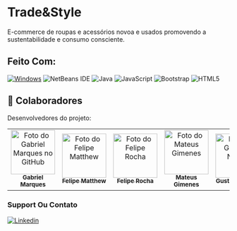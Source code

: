 
# Trade&Style

E-commerce de roupas e acessórios novoa e usados promovendo a sustentabilidade e consumo consciente.


## Feito Com:
[![Windows](https://img.shields.io/badge/Windows-0078D6?style=for-the-badge&logo=windows&logoColor=white)](https://www.microsoft.com/pt-br/windows/get-windows-10)
![NetBeans IDE](https://img.shields.io/badge/NetBeansIDE-1B6AC6.svg?style=for-the-badge&logo=apache-netbeans-ide&logoColor=white)
![Java](https://img.shields.io/badge/java-%23ED8B00.svg?style=for-the-badge&logo=openjdk&logoColor=white)
![JavaScript](https://img.shields.io/badge/javascript-%23323330.svg?style=for-the-badge&logo=javascript&logoColor=%23F7DF1E)
![Bootstrap](https://img.shields.io/badge/bootstrap-%238511FA.svg?style=for-the-badge&logo=bootstrap&logoColor=white)
![HTML5](https://img.shields.io/badge/html5-%23E34F26.svg?style=for-the-badge&logo=html5&logoColor=white)

## 🤝 Colaboradores

Desenvolvedores do projeto:

<table>
  <tr>
    <td align="center">
      <a href="https://github.com/MarkesZks">
        <img src="https://avatars.githubusercontent.com/u/90846108?v=4" width="100px;" alt="Foto do Gabriel Marques no GitHub"/><br>
        <sub>
          <b>Gabriel Marques</b>
        </sub>
      </a>
    </td>
    <td align="center">
      <a href="https://github.com/FelipeMatthew">
        <img src="https://avatars.githubusercontent.com/u/102431464?v=4" width="100px;" alt="Foto do Felipe Matthew "/><br>
        <sub>
          <b>Felipe Matthew</b>
        </sub>
      </a>
    </td>
  
   <td align="center">
      <a href="https://github.com/feliperocha00">
        <img src="https://avatars.githubusercontent.com/u/98479839?v=4" width="100px;" alt="Foto do Felipe Rocha "/><br>
        <sub>
          <b>Felipe Rocha</b>
        </sub>
      </a>
    </td>
 
   <td align="center">
      <a href="https://github.com/gimenes23">
        <img src="https://avatars.githubusercontent.com/u/93391980?v=4" width="100px;" alt="Foto do Mateus Gimenes "/><br>
        <sub>
          <b>Mateus Gimenes</b>
        </sub>
      </a>
    </td>
  
   <td align="center">
      <a href="https://github.com/GustavoNeves08">
        <img src="https://avatars.githubusercontent.com/u/81192240?v=4" width="100px;" alt="Foto do Gustavo Neves "/><br>
        <sub>
          <b>Gustavo Neves</b>
        </sub>
      </a>
    </td>
  </tr>
</table>

### Support Ou Contato

[![Linkedin](https://img.shields.io/badge/LinkedIn-0077B5?style=for-the-badge&logo=linkedin&logoColor=white)](https://www.linkedin.com/in/gabriel-marques-messias-824761206/)

